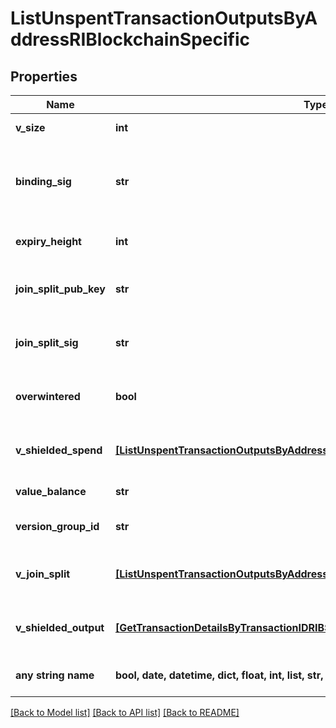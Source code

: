 # ListUnspentTransactionOutputsByAddressRIBlockchainSpecific


## Properties
Name | Type | Description | Notes
------------ | ------------- | ------------- | -------------
**v_size** | **int** | Represents the virtual size of this transaction | 
**binding_sig** | **str** | It is used to enforce balance of Spend and Output transfers, in order to prevent their replay across transactions. | 
**expiry_height** | **int** | Represents a block height after which the transaction will expire. | 
**join_split_pub_key** | **str** | Represents an encoding of a JoinSplitSig public validating key. | 
**join_split_sig** | **str** | Is used to sign transactions that contain at least one JoinSplit description. | 
**overwintered** | **bool** | \&quot;Overwinter\&quot; is the network upgrade for the Zcash blockchain. | 
**v_shielded_spend** | [**[ListUnspentTransactionOutputsByAddressRIBlockchainSpecificVShieldedSpend]**](ListUnspentTransactionOutputsByAddressRIBlockchainSpecificVShieldedSpend.md) | Object Array representation of transaction spend descriptions | 
**value_balance** | **str** | Defines the transaction value balance. | 
**version_group_id** | **str** | Represents the transaction version group ID. | 
**v_join_split** | [**[ListUnspentTransactionOutputsByAddressRIBlockchainSpecificVJoinSplit]**](ListUnspentTransactionOutputsByAddressRIBlockchainSpecificVJoinSplit.md) | Represents a sequence of JoinSplit descriptions using BCTV14 proofs. | [optional] 
**v_shielded_output** | [**[GetTransactionDetailsByTransactionIDRIBSZVShieldedOutput]**](GetTransactionDetailsByTransactionIDRIBSZVShieldedOutput.md) | Object Array representation of transaction output descriptions | [optional] 
**any string name** | **bool, date, datetime, dict, float, int, list, str, none_type** | any string name can be used but the value must be the correct type | [optional]

[[Back to Model list]](../README.md#documentation-for-models) [[Back to API list]](../README.md#documentation-for-api-endpoints) [[Back to README]](../README.md)



